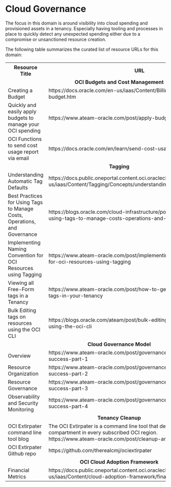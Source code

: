 # Cloud Governance

The focus in this domain is around visibility into cloud spending and provisioned assets in a tenancy. Especially having tooling and processes in place to quickly detect any unexpected spending either due to a compromise or unsanctioned resource creation. 

The following table summarizes the curated list of resource URLs for this domain:
<table>
  <tr>
    <th>Resource Title</th>
    <th>URL</th>
  </tr>
  <tr>
    <td colspan="2" align="center"><strong>OCI Budgets and Cost Management</strong></td>
  </tr>
  <tr>
    <td>Creating a Budget</td>
    <td>https://docs.oracle.com/en-us/iaas/Content/Billing/Tasks/create-budget.htm</td>
  </tr>
  <tr>
    <td>Quickly and easily apply budgets to manage your OCI spending</td>
    <td>https://www.ateam-oracle.com/post/apply-budgets-easily</td>
  </tr>
  <tr>
    <td>OCI Functions to send cost usage report via email</td>
    <td>https://docs.oracle.com/en/learn/send-cost-usage-report-via-email/</td>
  </tr>
  <tr>
    <td colspan="2" align="center"><strong>Tagging</strong></td>
  </tr>
  <tr>
    <td>Understanding Automatic Tag Defaults</td>
    <td>https://docs.public.oneportal.content.oci.oraclecloud.com/en-us/iaas/Content/Tagging/Concepts/understandingautomaticdefaulttags.htm</td>
  </tr>
  <tr>
    <td>Best Practices for Using Tags to Manage Costs, Operations, and Governance</td>
    <td>https://blogs.oracle.com/cloud-infrastructure/post/best-practices-for-using-tags-to-manage-costs-operations-and-governance</td>
  </tr>
  <tr>
    <td>Implementing Naming Convention for OCI Resources using Tagging</td>
    <td> https://www.ateam-oracle.com/post/implementing-naming-convention-for-oci-resources-using-tagging</td>
  </tr>
  <tr>
    <td>Viewing all Free-Form tags in a Tenancy</td>
    <td>https://www.ateam-oracle.com/post/how-to-get-a-list-of-all-freeform-tags-in-your-tenancy</td>
  </tr>
  <tr>
    <td>Bulk Editing tags on resources using the OCI CLI</td>
    <td>https://blogs.oracle.com/ateam/post/bulk-editing-tags-on-resources-using-the-oci-cli</td>
  </tr>
  <tr>
    <td colspan="2" align="center"><strong>Cloud Governance Model</strong></td>
  </tr>
  <tr>
    <td>Overview</td>
    <td>https://www.ateam-oracle.com/post/governance-the-key-ingredient-to-success-part-1</td>
  </tr>
  <tr>
    <td>Resource Organization</td>
    <td> https://www.ateam-oracle.com/post/governance-the-key-ingredient-to-success-part-2</td>
  </tr>
  <tr>
    <td>Resource Governance</td>
    <td> https://www.ateam-oracle.com/post/governance-the-key-ingredient-to-success-part-3</td>
  </tr>
  <tr>
    <td>Observability and Security Monitoring</td>
    <td> https://www.ateam-oracle.com/post/governance-the-key-ingredient-to-success-part-4</td>
  </tr>
  <tr>
    <td colspan="2" align="center"><strong>Tenancy Cleanup</strong></td>
  </tr>
  <tr>
    <td>OCI Extirpater command line tool blog</td>
    <td>The OCI Extirpater is a command line tool that deletes everything within a compartment in every subscribed OCI region.<br>https://www.ateam-oracle.com/post/cleanup-an-oci-compartment</td>
  </tr>
<tr>
    <td>OCI Extirpater Github repo</td>
    <td>https://github.com/therealcmj/ociextirpater</td>
  </tr>
  <tr>
    <td colspan="2" align="center"><strong>OCI Cloud Adoption Framework</strong></td>
  </tr>
  <tr>
    <td>Financial Metrics</td>
    <td>https://docs.public.oneportal.content.oci.oraclecloud.com/en-us/iaas/Content/cloud-adoption-framework/financial-metrics.htm</td>
  </tr>
</table>

